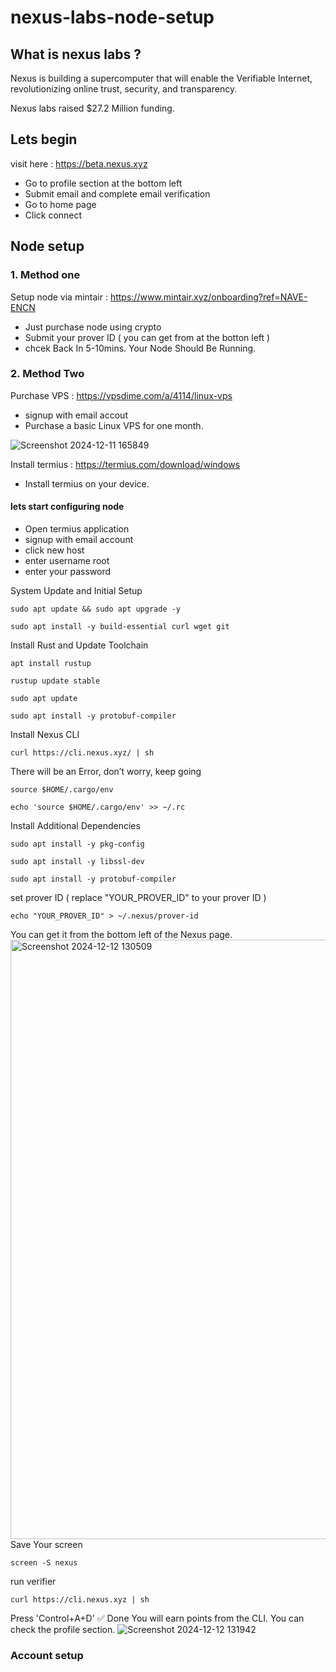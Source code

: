 # nexus-labs-node-setup

## What is nexus labs ? 
Nexus is building a supercomputer that will enable the Verifiable Internet, revolutionizing online trust, security, and transparency.

Nexus labs raised $27.2 Million funding.

## Lets begin

visit here : https://beta.nexus.xyz
- Go to profile section at the bottom left
- Submit email and complete email verification
- Go to home page
- Click connect

## Node setup

### 1. Method one

Setup node via mintair : https://www.mintair.xyz/onboarding?ref=NAVE-ENCN
- Just purchase node using crypto
- Submit your prover ID ( you can get from at the botton left )
- chcek Back In 5-10mins. Your Node Should Be Running.
  
### 2. Method Two

Purchase VPS : https://vpsdime.com/a/4114/linux-vps

- signup with email accout
- Purchase a basic Linux VPS for one month.

![Screenshot 2024-12-11 165849](https://github.com/user-attachments/assets/10dff796-b22e-4f00-824d-c35a5f210815)

  
Install termius : https://termius.com/download/windows

- Install termius on your device.

#### lets start configuring node

- Open termius application
- signup with email account
- click new host
- enter username root
- enter your password

System Update and Initial Setup
```
sudo apt update && sudo apt upgrade -y
```
```
sudo apt install -y build-essential curl wget git
```
Install Rust and Update Toolchain
```
apt install rustup
```
```
rustup update stable
```
```
sudo apt update
```
```
sudo apt install -y protobuf-compiler
```
Install Nexus CLI
```
curl https://cli.nexus.xyz/ | sh
```
There will be an Error, don’t worry, keep going
```
source $HOME/.cargo/env
```
```
echo 'source $HOME/.cargo/env' >> ~/.rc
```
Install Additional Dependencies
```
sudo apt install -y pkg-config
```
```
sudo apt install -y libssl-dev
```
```
sudo apt install -y protobuf-compiler
```

set prover ID ( replace "YOUR_PROVER_ID" to your prover ID )
```
echo "YOUR_PROVER_ID" > ~/.nexus/prover-id
```
You can get it from the bottom left of the Nexus page.
<img width="959" alt="Screenshot 2024-12-12 130509" src="https://github.com/user-attachments/assets/bb91767b-4881-4047-b5b6-af526b797062" />
Save Your screen
```
screen -S nexus
```
run verifier
```
curl https://cli.nexus.xyz | sh
```
Press 'Control+A+D'
✅ Done
You will earn points from the CLI. You can check the profile section.
![Screenshot 2024-12-12 131942](https://github.com/user-attachments/assets/222d3288-2d43-4806-b6e3-787d31cc7591)

































### Account setup
